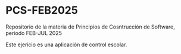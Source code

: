 # PCS-FEB2025
Repositorio de la materia de Principios de Cosntrucción de Software, periodo FEB-JUL 2025

Este ejericio es una aplicación de control escolar.
